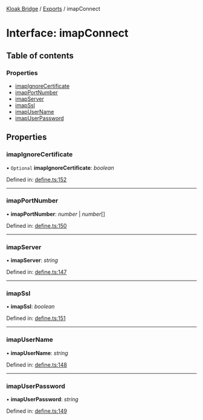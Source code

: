 [Kloak Bridge](../README.md) / [Exports](../modules.md) / imapConnect

# Interface: imapConnect

## Table of contents

### Properties

- [imapIgnoreCertificate](imapconnect.md#imapignorecertificate)
- [imapPortNumber](imapconnect.md#imapportnumber)
- [imapServer](imapconnect.md#imapserver)
- [imapSsl](imapconnect.md#imapssl)
- [imapUserName](imapconnect.md#imapusername)
- [imapUserPassword](imapconnect.md#imapuserpassword)

## Properties

### imapIgnoreCertificate

• `Optional` **imapIgnoreCertificate**: *boolean*

Defined in: [define.ts:152](https://github.com/CoNET-project/kloak-bridge/blob/6df6a68/src/define.ts#L152)

___

### imapPortNumber

• **imapPortNumber**: *number* \| *number*[]

Defined in: [define.ts:150](https://github.com/CoNET-project/kloak-bridge/blob/6df6a68/src/define.ts#L150)

___

### imapServer

• **imapServer**: *string*

Defined in: [define.ts:147](https://github.com/CoNET-project/kloak-bridge/blob/6df6a68/src/define.ts#L147)

___

### imapSsl

• **imapSsl**: *boolean*

Defined in: [define.ts:151](https://github.com/CoNET-project/kloak-bridge/blob/6df6a68/src/define.ts#L151)

___

### imapUserName

• **imapUserName**: *string*

Defined in: [define.ts:148](https://github.com/CoNET-project/kloak-bridge/blob/6df6a68/src/define.ts#L148)

___

### imapUserPassword

• **imapUserPassword**: *string*

Defined in: [define.ts:149](https://github.com/CoNET-project/kloak-bridge/blob/6df6a68/src/define.ts#L149)
